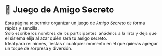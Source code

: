 # 🎁 Juego de Amigo Secreto

Esta página te permite organizar un juego de *Amigo Secreto* de forma rápida y sencilla.  
Solo escribe los nombres de los participantes, añádelos a la lista y deja que el sistema elija al azar quién será tu amigo secreto.  
Ideal para reuniones, fiestas o cualquier momento en el que quieras agregar un toque de sorpresa y diversión.
